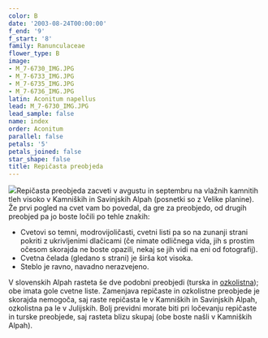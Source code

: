 ```yaml
---
color: B
date: '2003-08-24T00:00:00'
f_end: '9'
f_start: '8'
family: Ranunculaceae
flower_type: B
image:
- M_7-6730_IMG.JPG
- M_7-6733_IMG.JPG
- M_7-6735_IMG.JPG
- M_7-6736_IMG.JPG
latin: Aconitum napellus
lead: M_7-6730_IMG.JPG
lead_sample: false
name: index
order: Aconitum
parallel: false
petals: '5'
petals_joined: false
star_shape: false
title: Repičasta preobjeda
---
```

![](../../images/poison.gif)Repičasta preobjeda zacveti v avgustu in septembru na vlažnih kamnitih tleh visoko v Kamniških in Savinjskih Alpah (posnetki so z Velike planine). Že prvi pogled na cvet vam bo povedal, da gre za preobjedo, od drugih preobjed pa jo boste ločili po tehle znakih:

-   Cvetovi so temni, modrovijoličasti, cvetni listi pa so na zunanji strani pokriti z ukrivljenimi dlačicami (če nimate odličnega vida, jih s prostim očesom skorajda ne boste opazili, nekaj se jih vidi na eni od fotografij).
-   Cvetna čelada (gledano s strani) je širša kot visoka.
-   Steblo je ravno, navadno nerazvejeno.

V slovenskih Alpah rasteta še dve podobni preobjedi (turska in [ozkolistna](../AconitumAngustifolium(OzkolistnaPreobjeda)/si_AconitumAngustifolium(OzkolistnaPreobjeda).asp)); obe imata gole cvetne liste. Zamenjava repičaste in ozkolistne preobjede je skorajda nemogoča, saj raste repičasta le v Kamniških in Savinjskih Alpah, ozkolistna pa le v Julijskih. Bolj previdni morate biti pri ločevanju repičaste in turske preobjede, saj rasteta blizu skupaj (obe boste našli v Kamniških Alpah).
